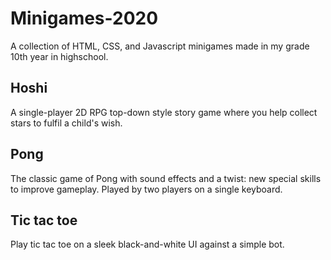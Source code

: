 # Minigames-2020

A collection of HTML, CSS, and Javascript minigames made in my grade 10th year in highschool.

## Hoshi
A single-player 2D RPG top-down style story game where you help collect stars to fulfil a child's wish.

## Pong
The classic game of Pong with sound effects and a twist: new special skills to improve gameplay. Played by two players on a single keyboard.

## Tic tac toe
Play tic tac toe on a sleek black-and-white UI against a simple bot.
